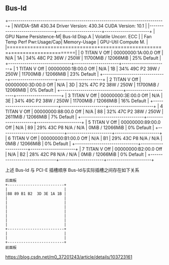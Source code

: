 ## Bus-Id

+-----------------------------------------------------------------------------+
| NVIDIA-SMI 430.34       Driver Version: 430.34       CUDA Version: 10.1     |
|-------------------------------+----------------------+----------------------+
| GPU  Name        Persistence-M| Bus-Id        Disp.A | Volatile Uncorr. ECC |
| Fan  Temp  Perf  Pwr:Usage/Cap|         Memory-Usage | GPU-Util  Compute M. |
|===============================+======================+======================|
|   0  TITAN V             Off  | 00000000:1A:00.0 Off |                  N/A | 1A
| 34%   48C    P2    36W / 250W |  11700MiB / 12066MiB |     25%      Default |
+-------------------------------+----------------------+----------------------+
|   1  TITAN V             Off  | 00000000:1B:00.0 Off |                  N/A | 1B
| 34%   49C    P2    39W / 250W |  11700MiB / 12066MiB |     23%      Default |
+-------------------------------+----------------------+----------------------+
|   2  TITAN V             Off  | 00000000:3D:00.0 Off |                  N/A | 3D
| 32%   47C    P2    38W / 250W |  11700MiB / 12066MiB |      0%      Default |
+-------------------------------+----------------------+----------------------+
|   3  TITAN V             Off  | 00000000:3E:00.0 Off |                  N/A | 3E
| 34%   49C    P2    38W / 250W |  11700MiB / 12066MiB |     16%      Default |
+-------------------------------+----------------------+----------------------+
|   4  TITAN V             Off  | 00000000:88:00.0 Off |                  N/A | 88
| 32%   47C    P2    38W / 250W |   2611MiB / 12066MiB |      7%      Default |
+-------------------------------+----------------------+----------------------+
|   5  TITAN V             Off  | 00000000:89:00.0 Off |                  N/A | 89
| 29%   43C    P8    N/A /  N/A |      0MiB / 12066MiB |      0%      Default |
+-------------------------------+----------------------+----------------------+
|   6  TITAN V             Off  | 00000000:B1:00.0 Off |                  N/A | B1
| 29%   43C    P8    N/A /  N/A |      0MiB / 12066MiB |      0%      Default |
+-------------------------------+----------------------+----------------------+
|   7  TITAN V             Off  | 00000000:B2:00.0 Off |                  N/A | B2
| 28%   42C    P8    N/A /  N/A |      0MiB / 12066MiB |      0%      Default |
+-------------------------------+----------------------+----------------------+

上述 Bus-Id 与 PCI-E 插槽顺序
Bus-Id与实际插槽之间存在如下关系

    后面板
    +-------------------------+
    |                         |
    |88 89 B1 B2  3D 3E 1A 1B |
    |                         |
    |                         |
    |                         |
    |                         |
    |                         |
    |                         |
    |                         |
    +-------------------------+
    |                         |
    |                         |
    +-------------------------+
    前面板

https://blog.csdn.net/m0_37201243/article/details/103723161


